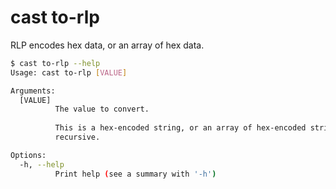# cast to-rlp

RLP encodes hex data, or an array of hex data.

```bash
$ cast to-rlp --help
Usage: cast to-rlp [VALUE]

Arguments:
  [VALUE]
          The value to convert.
          
          This is a hex-encoded string, or an array of hex-encoded strings. Can be arbitrarily
          recursive.

Options:
  -h, --help
          Print help (see a summary with '-h')
```